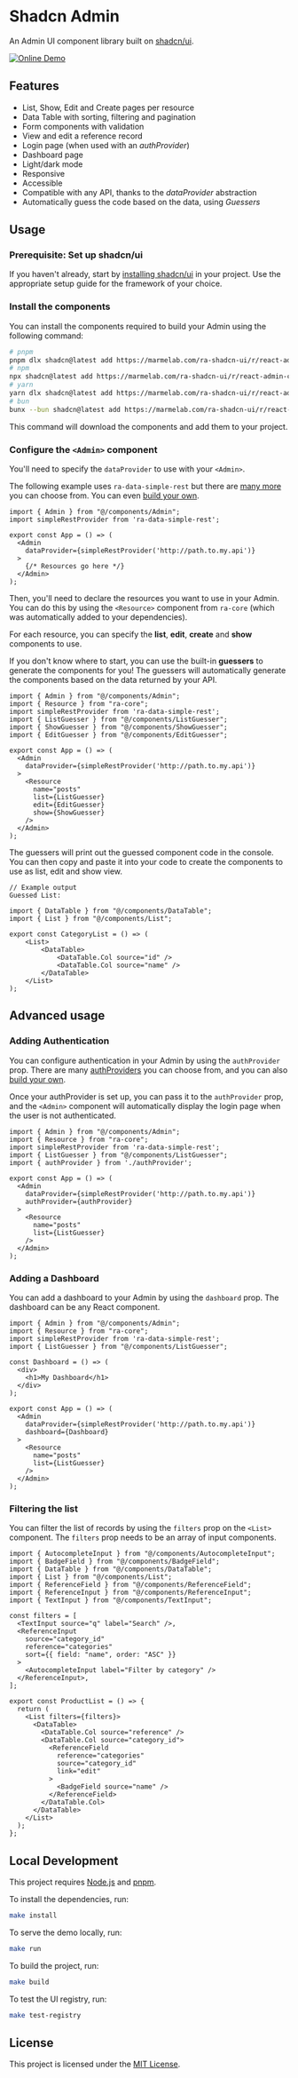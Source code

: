 # Shadcn Admin

An Admin UI component library built on [shadcn/ui](https://ui.shadcn.com/).

[![Online Demo]][OnlineDemoLink] 

[Online Demo]: https://img.shields.io/badge/Online_Demo-blue?style=for-the-badge

[OnlineDemoLink]: https://marmelab.com/ra-shadcn-ui/ 'Online Demo'

## Features

- List, Show, Edit and Create pages per resource
- Data Table with sorting, filtering and pagination
- Form components with validation
- View and edit a reference record
- Login page (when used with an *authProvider*)
- Dashboard page
- Light/dark mode
- Responsive
- Accessible
- Compatible with any API, thanks to the *dataProvider* abstraction
- Automatically guess the code based on the data, using *Guessers*

## Usage

### Prerequisite: Set up shadcn/ui

If you haven't already, start by [installing shadcn/ui](https://ui.shadcn.com/docs/installation) in your project. Use the appropriate setup guide for the framework of your choice.

### Install the components

You can install the components required to build your Admin using the following command:

```bash
# pnpm
pnpm dlx shadcn@latest add https://marmelab.com/ra-shadcn-ui/r/react-admin-crud.json
# npm
npx shadcn@latest add https://marmelab.com/ra-shadcn-ui/r/react-admin-crud.json
# yarn
yarn dlx shadcn@latest add https://marmelab.com/ra-shadcn-ui/r/react-admin-crud.json
# bun
bunx --bun shadcn@latest add https://marmelab.com/ra-shadcn-ui/r/react-admin-crud.json
```

This command will download the components and add them to your project.

### Configure the `<Admin>` component

You'll need to specify the `dataProvider` to use with your `<Admin>`.

The following example uses `ra-data-simple-rest` but there are [many more](https://marmelab.com/react-admin/DataProviderList.html) you can choose from. You can even [build your own](https://marmelab.com/react-admin/DataProviderWriting.html).

```tsx
import { Admin } from "@/components/Admin";
import simpleRestProvider from 'ra-data-simple-rest';

export const App = () => (
  <Admin
    dataProvider={simpleRestProvider('http://path.to.my.api')}
  >
    {/* Resources go here */}
  </Admin>
);
```

Then, you'll need to declare the resources you want to use in your Admin. You can do this by using the `<Resource>` component from `ra-core` (which was automatically added to your dependencies).

For each resource, you can specify the **list**, **edit**, **create** and **show** components to use.

If you don't know where to start, you can use the built-in **guessers** to generate the components for you! The guessers will automatically generate the components based on the data returned by your API.

```tsx
import { Admin } from "@/components/Admin";
import { Resource } from "ra-core";
import simpleRestProvider from 'ra-data-simple-rest';
import { ListGuesser } from "@/components/ListGuesser";
import { ShowGuesser } from "@/components/ShowGuesser";
import { EditGuesser } from "@/components/EditGuesser";

export const App = () => (
  <Admin
    dataProvider={simpleRestProvider('http://path.to.my.api')}
  >
    <Resource
      name="posts"
      list={ListGuesser}
      edit={EditGuesser}
      show={ShowGuesser}
    />
  </Admin>
);
```

The guessers will print out the guessed component code in the console. You can then copy and paste it into your code to create the components to use as list, edit and show view.

```
// Example output
Guessed List:

import { DataTable } from "@/components/DataTable";
import { List } from "@/components/List";

export const CategoryList = () => (
    <List>
        <DataTable>
            <DataTable.Col source="id" />
            <DataTable.Col source="name" />
        </DataTable>
    </List>
);
```

## Advanced usage

### Adding Authentication

You can configure authentication in your Admin by using the `authProvider` prop. There are many [authProviders](https://marmelab.com/react-admin/AuthProviderList.html) you can choose from, and you can also [build your own](https://marmelab.com/react-admin/AuthProviderWriting.html).

Once your authProvider is set up, you can pass it to the `authProvider` prop, and the `<Admin>` component will automatically display the login page when the user is not authenticated.

```tsx
import { Admin } from "@/components/Admin";
import { Resource } from "ra-core";
import simpleRestProvider from 'ra-data-simple-rest';
import { ListGuesser } from "@/components/ListGuesser";
import { authProvider } from './authProvider';

export const App = () => (
  <Admin
    dataProvider={simpleRestProvider('http://path.to.my.api')}
    authProvider={authProvider}
  >
    <Resource
      name="posts"
      list={ListGuesser}
    />
  </Admin>
);
```

### Adding a Dashboard

You can add a dashboard to your Admin by using the `dashboard` prop. The dashboard can be any React component.

```tsx
import { Admin } from "@/components/Admin";
import { Resource } from "ra-core";
import simpleRestProvider from 'ra-data-simple-rest';
import { ListGuesser } from "@/components/ListGuesser";

const Dashboard = () => (
  <div>
    <h1>My Dashboard</h1>
  </div>
);

export const App = () => (
  <Admin
    dataProvider={simpleRestProvider('http://path.to.my.api')}
    dashboard={Dashboard}
  >
    <Resource
      name="posts"
      list={ListGuesser}
    />
  </Admin>
);
```

### Filtering the list

You can filter the list of records by using the `filters` prop on the `<List>` component. The `filters` prop needs to be an array of input components.

```tsx
import { AutocompleteInput } from "@/components/AutocompleteInput";
import { BadgeField } from "@/components/BadgeField";
import { DataTable } from "@/components/DataTable";
import { List } from "@/components/List";
import { ReferenceField } from "@/components/ReferenceField";
import { ReferenceInput } from "@/components/ReferenceInput";
import { TextInput } from "@/components/TextInput";

const filters = [
  <TextInput source="q" label="Search" />,
  <ReferenceInput
    source="category_id"
    reference="categories"
    sort={{ field: "name", order: "ASC" }}
  >
    <AutocompleteInput label="Filter by category" />
  </ReferenceInput>,
];

export const ProductList = () => {
  return (
    <List filters={filters}>
      <DataTable>
        <DataTable.Col source="reference" />
        <DataTable.Col source="category_id">
          <ReferenceField
            reference="categories"
            source="category_id"
            link="edit"
          >
            <BadgeField source="name" />
          </ReferenceField>
        </DataTable.Col>
      </DataTable>
    </List>
  );
};
```

## Local Development

This project requires [Node.js](https://nodejs.org/) and [pnpm](https://pnpm.io/).

To install the dependencies, run:

```bash
make install
```

To serve the demo locally, run:

```bash
make run
```

To build the project, run:

```bash
make build
```

To test the UI registry, run:

```bash
make test-registry
```

## License

This project is licensed under the [MIT License](./LICENSE).
